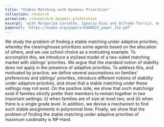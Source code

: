 ```yaml
---
title: "Stable Matching with Dynamic Priorities"
collection: research
permalink: /research/6-dynamic-preferences
excerpt: 'with Margarida Carvalho, Ignacio Rios and Alfredo Torrico. Accepted at EAAMO 2023, EC 2025.'
paperurl: 'https://eaamo.org/papers/EAAMO23_paper_152.pdf'
---
```

We study the problem of finding a stable matching under adaptive priorities, whereby the clearinghouse prioritizes some agents based on the allocation of others, and we use school choice as a motivating example. 
To accomplish this, we introduce a stylized model of a two-sided matching market with siblings' priorities. 
We argue that the standard notion of stability does not apply in the presence of adaptive priorities. 
To address this, and motivated by practice, we define several assumptions on families' preferences and siblings' priorities, introduce different notions of stability under adaptive priorities, and show that a stable matching under these settings may not exist. 
On the positive side, we show that such matchings exist if families strictly prefer their members to remain together in two important settings: (i) when families are of size at most two, and (ii) when there is a single grade level. 
In addition, we devise a mechanism to find such stable assignments in polynomial time. Finally, we show that the problem of finding the stable matching under adaptive priorities of maximum cardinality is NP-Hard.


